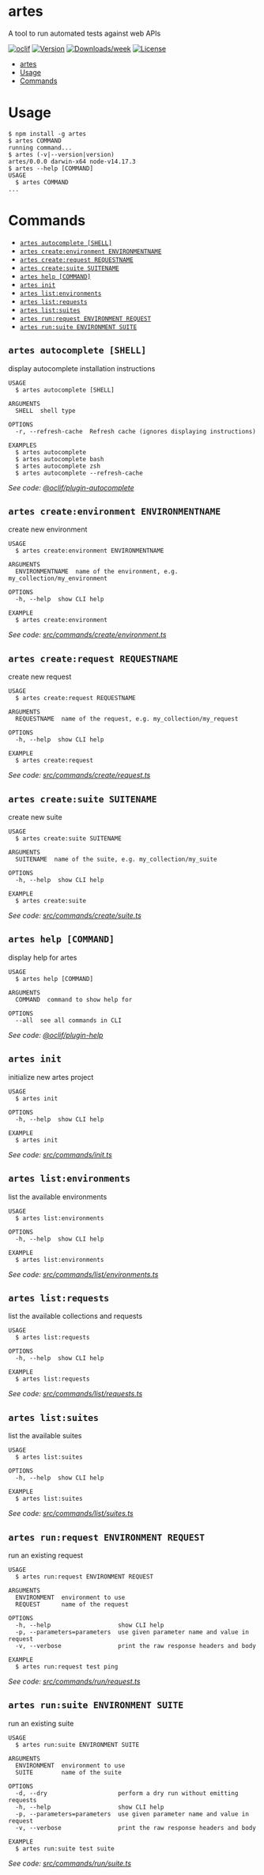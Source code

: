 # artes

A tool to run automated tests against web APIs

[![oclif](https://img.shields.io/badge/cli-oclif-brightgreen.svg)](https://oclif.io)
[![Version](https://img.shields.io/npm/v/artes.svg)](https://npmjs.org/package/artes)
[![Downloads/week](https://img.shields.io/npm/dw/artes.svg)](https://npmjs.org/package/artes)
[![License](https://img.shields.io/npm/l/artes.svg)](https://github.com/scflode/artes/blob/master/package.json)

<!-- toc -->
* [artes](#artes)
* [Usage](#usage)
* [Commands](#commands)
<!-- tocstop -->

# Usage

<!-- usage -->
```sh-session
$ npm install -g artes
$ artes COMMAND
running command...
$ artes (-v|--version|version)
artes/0.0.0 darwin-x64 node-v14.17.3
$ artes --help [COMMAND]
USAGE
  $ artes COMMAND
...
```
<!-- usagestop -->

# Commands

<!-- commands -->
* [`artes autocomplete [SHELL]`](#artes-autocomplete-shell)
* [`artes create:environment ENVIRONMENTNAME`](#artes-createenvironment-environmentname)
* [`artes create:request REQUESTNAME`](#artes-createrequest-requestname)
* [`artes create:suite SUITENAME`](#artes-createsuite-suitename)
* [`artes help [COMMAND]`](#artes-help-command)
* [`artes init`](#artes-init)
* [`artes list:environments`](#artes-listenvironments)
* [`artes list:requests`](#artes-listrequests)
* [`artes list:suites`](#artes-listsuites)
* [`artes run:request ENVIRONMENT REQUEST`](#artes-runrequest-environment-request)
* [`artes run:suite ENVIRONMENT SUITE`](#artes-runsuite-environment-suite)

## `artes autocomplete [SHELL]`

display autocomplete installation instructions

```
USAGE
  $ artes autocomplete [SHELL]

ARGUMENTS
  SHELL  shell type

OPTIONS
  -r, --refresh-cache  Refresh cache (ignores displaying instructions)

EXAMPLES
  $ artes autocomplete
  $ artes autocomplete bash
  $ artes autocomplete zsh
  $ artes autocomplete --refresh-cache
```

_See code: [@oclif/plugin-autocomplete](https://github.com/oclif/plugin-autocomplete/blob/v0.3.0/src/commands/autocomplete/index.ts)_

## `artes create:environment ENVIRONMENTNAME`

create new environment

```
USAGE
  $ artes create:environment ENVIRONMENTNAME

ARGUMENTS
  ENVIRONMENTNAME  name of the environment, e.g. my_collection/my_environment

OPTIONS
  -h, --help  show CLI help

EXAMPLE
  $ artes create:environment
```

_See code: [src/commands/create/environment.ts](https://github.com/scflode/artes/blob/v0.0.0/src/commands/create/environment.ts)_

## `artes create:request REQUESTNAME`

create new request

```
USAGE
  $ artes create:request REQUESTNAME

ARGUMENTS
  REQUESTNAME  name of the request, e.g. my_collection/my_request

OPTIONS
  -h, --help  show CLI help

EXAMPLE
  $ artes create:request
```

_See code: [src/commands/create/request.ts](https://github.com/scflode/artes/blob/v0.0.0/src/commands/create/request.ts)_

## `artes create:suite SUITENAME`

create new suite

```
USAGE
  $ artes create:suite SUITENAME

ARGUMENTS
  SUITENAME  name of the suite, e.g. my_collection/my_suite

OPTIONS
  -h, --help  show CLI help

EXAMPLE
  $ artes create:suite
```

_See code: [src/commands/create/suite.ts](https://github.com/scflode/artes/blob/v0.0.0/src/commands/create/suite.ts)_

## `artes help [COMMAND]`

display help for artes

```
USAGE
  $ artes help [COMMAND]

ARGUMENTS
  COMMAND  command to show help for

OPTIONS
  --all  see all commands in CLI
```

_See code: [@oclif/plugin-help](https://github.com/oclif/plugin-help/blob/v3.2.3/src/commands/help.ts)_

## `artes init`

initialize new artes project

```
USAGE
  $ artes init

OPTIONS
  -h, --help  show CLI help

EXAMPLE
  $ artes init
```

_See code: [src/commands/init.ts](https://github.com/scflode/artes/blob/v0.0.0/src/commands/init.ts)_

## `artes list:environments`

list the available environments

```
USAGE
  $ artes list:environments

OPTIONS
  -h, --help  show CLI help

EXAMPLE
  $ artes list:environments
```

_See code: [src/commands/list/environments.ts](https://github.com/scflode/artes/blob/v0.0.0/src/commands/list/environments.ts)_

## `artes list:requests`

list the available collections and requests

```
USAGE
  $ artes list:requests

OPTIONS
  -h, --help  show CLI help

EXAMPLE
  $ artes list:requests
```

_See code: [src/commands/list/requests.ts](https://github.com/scflode/artes/blob/v0.0.0/src/commands/list/requests.ts)_

## `artes list:suites`

list the available suites

```
USAGE
  $ artes list:suites

OPTIONS
  -h, --help  show CLI help

EXAMPLE
  $ artes list:suites
```

_See code: [src/commands/list/suites.ts](https://github.com/scflode/artes/blob/v0.0.0/src/commands/list/suites.ts)_

## `artes run:request ENVIRONMENT REQUEST`

run an existing request

```
USAGE
  $ artes run:request ENVIRONMENT REQUEST

ARGUMENTS
  ENVIRONMENT  environment to use
  REQUEST      name of the request

OPTIONS
  -h, --help                   show CLI help
  -p, --parameters=parameters  use given parameter name and value in request
  -v, --verbose                print the raw response headers and body

EXAMPLE
  $ artes run:request test ping
```

_See code: [src/commands/run/request.ts](https://github.com/scflode/artes/blob/v0.0.0/src/commands/run/request.ts)_

## `artes run:suite ENVIRONMENT SUITE`

run an existing suite

```
USAGE
  $ artes run:suite ENVIRONMENT SUITE

ARGUMENTS
  ENVIRONMENT  environment to use
  SUITE        name of the suite

OPTIONS
  -d, --dry                    perform a dry run without emitting requests
  -h, --help                   show CLI help
  -p, --parameters=parameters  use given parameter name and value in request
  -v, --verbose                print the raw response headers and body

EXAMPLE
  $ artes run:suite test suite
```

_See code: [src/commands/run/suite.ts](https://github.com/scflode/artes/blob/v0.0.0/src/commands/run/suite.ts)_
<!-- commandsstop -->
